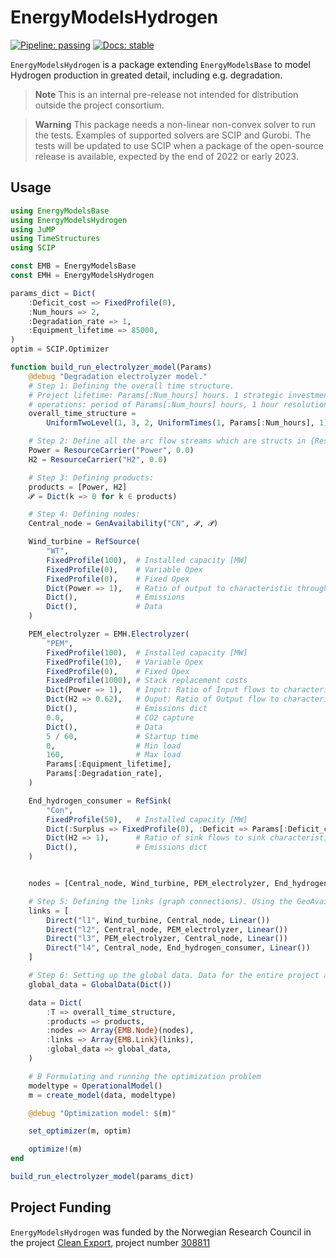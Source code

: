 # EnergyModelsHydrogen

[![Pipeline: passing](https://gitlab.sintef.no/clean_export/energymodelshydrogen.jl/badges/main/pipeline.svg)](https://gitlab.sintef.no/clean_export/energymodelshydrogen.jl/-/jobs)
[![Docs: stable](https://img.shields.io/badge/docs-stable-4495d1.svg)](https://clean_export.pages.sintef.no/energymodelshydrogen.jl)


`EnergyModelsHydrogen` is a package extending `EnergyModelsBase` to model Hydrogen production in greated detail, including e.g. degradation.

> **Note**
> This is an internal pre-release not intended for distribution outside the project consortium. 

> **Warning**
> This package needs a non-linear non-convex solver to run the tests. Examples of supported solvers are SCIP and Gurobi. The tests will be updated to use SCIP when a package of the open-source release is available, expected by the end of 2022 or early 2023.


## Usage

```julia
using EnergyModelsBase
using EnergyModelsHydrogen
using JuMP
using TimeStructures
using SCIP

const EMB = EnergyModelsBase
const EMH = EnergyModelsHydrogen

params_dict = Dict(
    :Deficit_cost => FixedProfile(0),
    :Num_hours => 2,
    :Degradation_rate => 1,
    :Equipment_lifetime => 85000,
)
optim = SCIP.Optimizer

function build_run_electrolyzer_model(Params)
    @debug "Degradation electrolyzer model."
    # Step 1: Defining the overall time structure.
    # Project lifetime: Params[:Num_hours] hours. 1 strategic investment period.
    # operations: period of Params[:Num_hours] hours, 1 hour resolution. 
    overall_time_structure =
        UniformTwoLevel(1, 3, 2, UniformTimes(1, Params[:Num_hours], 1))

    # Step 2: Define all the arc flow streams which are structs in {ResourceEmit, ResourceCarrier} <: Resource
    Power = ResourceCarrier("Power", 0.0)
    H2 = ResourceCarrier("H2", 0.0)

    # Step 3: Defining products:
    products = [Power, H2]
    𝒫 = Dict(k => 0 for k ∈ products)

    # Step 4: Defining nodes:
    Central_node = GenAvailability("CN", 𝒫, 𝒫)

    Wind_turbine = RefSource(
        "WT",
        FixedProfile(100),  # Installed capacity [MW]
        FixedProfile(0),    # Variable Opex    
        FixedProfile(0),    # Fixed Opex
        Dict(Power => 1),   # Ratio of output to characteristic throughput
        Dict(),             # Emissions
        Dict(),             # Data
    )

    PEM_electrolyzer = EMH.Electrolyzer(
        "PEM",
        FixedProfile(100),  # Installed capacity [MW]
        FixedProfile(10),   # Variable Opex
        FixedProfile(0),    # Fixed Opex
        FixedProfile(1000), # Stack replacement costs
        Dict(Power => 1),   # Input: Ratio of Input flows to characteristic throughput 
        Dict(H2 => 0.62),   # Ouput: Ratio of Output flow to characteristic throughput
        Dict(),             # Emissions dict
        0.0,                # CO2 capture
        Dict(),             # Data
        5 / 60,             # Startup time  
        0,                  # Min load
        160,                # Max load
        Params[:Equipment_lifetime],
        Params[:Degradation_rate],
    )

    End_hydrogen_consumer = RefSink(
        "Con",
        FixedProfile(50),   # Installed capacity [MW]
        Dict(:Surplus => FixedProfile(0), :Deficit => Params[:Deficit_cost]), # Penalty dict
        Dict(H2 => 1),      # Ratio of sink flows to sink characteristic throughput.
        Dict(),             # Emissions dict
    )


    nodes = [Central_node, Wind_turbine, PEM_electrolyzer, End_hydrogen_consumer]

    # Step 5: Defining the links (graph connections). Using the GeoAvailability node for convenience.
    links = [
        Direct("l1", Wind_turbine, Central_node, Linear())
        Direct("l2", Central_node, PEM_electrolyzer, Linear())
        Direct("l3", PEM_electrolyzer, Central_node, Linear())
        Direct("l4", Central_node, End_hydrogen_consumer, Linear())
    ]

    # Step 6: Setting up the global data. Data for the entire project and not node or arc dependent
    global_data = GlobalData(Dict())

    data = Dict(
        :T => overall_time_structure,
        :products => products,
        :nodes => Array{EMB.Node}(nodes),
        :links => Array{EMB.Link}(links),
        :global_data => global_data,
    )

    # B Formulating and running the optimization problem
    modeltype = OperationalModel()
    m = create_model(data, modeltype)

    @debug "Optimization model: $(m)"

    set_optimizer(m, optim)

    optimize!(m)
end

build_run_electrolyzer_model(params_dict)
```

## Project Funding

`EnergyModelsHydrogen` was funded by the Norwegian Research Council in the project [Clean Export](https://www.sintef.no/en/projects/2020/cleanexport/), project number [308811](https://prosjektbanken.forskningsradet.no/project/FORISS/308811)



<!---
[![Build Status](https://travis-ci.com/avinashresearch1/Hydrogen.jl.svg?branch=main)](https://travis-ci.com/avinashresearch1/Hydrogen.jl)
[![Build Status](https://ci.appveyor.com/api/projects/status/github/avinashresearch1/Hydrogen.jl?svg=true)](https://ci.appveyor.com/project/avinashresearch1/Hydrogen-jl)
[![Coverage](https://codecov.io/gh/avinashresearch1/Hydrogen.jl/branch/main/graph/badge.svg)](https://codecov.io/gh/avinashresearch1/Hydrogen.jl)
[![Coverage](https://coveralls.io/repos/github/avinashresearch1/Hydrogen.jl/badge.svg?branch=main)](https://coveralls.io/github/avinashresearch1/Hydrogen.jl?branch=main)
--->